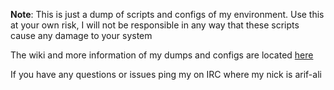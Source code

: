 **Note**: This is just a dump of scripts and configs of my environment. Use
this at your own risk, I will not be responsible in any way that these scripts
cause any damage to your system

The wiki and more information of my dumps and configs are located [here](https://github.com/ocfplc/openstack-lab/wiki)

If you have any questions or issues ping my on IRC where my nick is arif-ali

